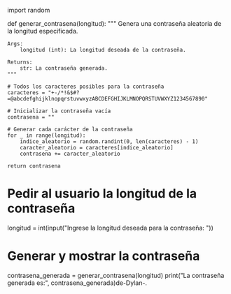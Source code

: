 import random

def generar_contrasena(longitud):
    """
    Genera una contraseña aleatoria de la longitud especificada.

    Args:
        longitud (int): La longitud deseada de la contraseña.

    Returns:
        str: La contraseña generada.
    """

    # Todos los caracteres posibles para la contraseña
    caracteres = "+-/*!&$#?=@abcdefghijklnopqrstuvwxyzABCDEFGHIJKLMNOPQRSTUVWXYZ1234567890"

    # Inicializar la contraseña vacía
    contrasena = ""

    # Generar cada carácter de la contraseña
    for _ in range(longitud):
        indice_aleatorio = random.randint(0, len(caracteres) - 1)
        caracter_aleatorio = caracteres[indice_aleatorio]
        contrasena += caracter_aleatorio

    return contrasena

# Pedir al usuario la longitud de la contraseña
longitud = int(input("Ingrese la longitud deseada para la contraseña: "))

# Generar y mostrar la contraseña
contrasena_generada = generar_contrasena(longitud)
print("La contraseña generada es:", contrasena_generada)de-Dylan-.
